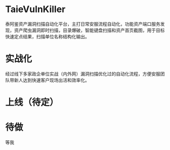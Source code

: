 # TaieVulnKiller
泰阿鉴资产漏洞扫描自动化平台，主打日常安服流程自动化，功能资产端口服务发现，资产爬虫漏洞即时扫描，目录爆破，智能键盘扫描和资产首页截图，用于目标快速定点结果，扫描单位名称结构化输出。
# 实战化
经过线下多家政企单位实战（内外网）漏洞扫描优化过的自动化流程，方便安服团队带新人达到快速客户现场出活和效率化。
# 上线（待定）
# 待做
等我
